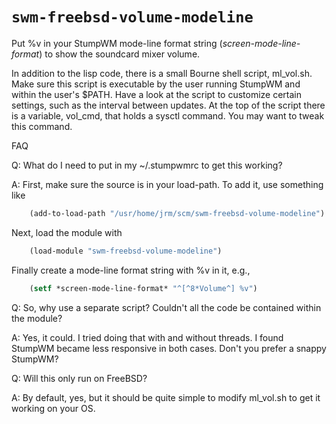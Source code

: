# `swm-freebsd-volume-modeline`

Put %v in your StumpWM mode-line format string (*screen-mode-line-format*) to
show the soundcard mixer volume.

In addition to the lisp code, there is a small Bourne shell script, ml_vol.sh.
Make sure this script is executable by the user running StumpWM and within the
user's $PATH.  Have a look at the script to customize certain settings, such as
the interval between updates.  At the top of the script there is a variable,
vol_cmd, that holds a sysctl command.  You may want to tweak this command.

FAQ

Q: What do I need to put in my ~/.stumpwmrc to get this working?

A: First, make sure the source is in your load-path.  To add it, use something
like
```lisp
    (add-to-load-path "/usr/home/jrm/scm/swm-freebsd-volume-modeline")
```
Next, load the module with
```lisp
    (load-module "swm-freebsd-volume-modeline")
```
Finally create a mode-line format string with %v in it, e.g.,
```lisp
    (setf *screen-mode-line-format* "^[^8*Volume^] %v")
```

Q: So, why use a separate script?  Couldn't all the code be contained within the
module?

A: Yes, it could.  I tried doing that with and without threads.  I found StumpWM
became less responsive in both cases.  Don't you prefer a snappy StumpWM?

Q: Will this only run on FreeBSD?

A: By default, yes, but it should be quite simple to modify ml_vol.sh to get it
working on your OS.